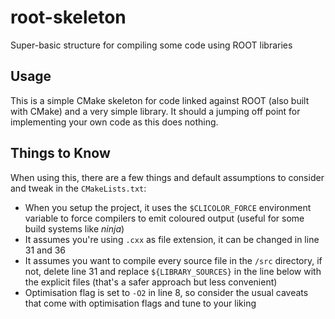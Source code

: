 # root-skeleton
Super-basic structure for compiling some code using ROOT libraries

## Usage
This is a simple CMake skeleton for code linked against ROOT (also built with CMake) and a very simple library. It should a jumping off point for implementing your own code as this does nothing.

## Things to Know
When using this, there are a few things and default assumptions to consider and tweak in the `CMakeLists.txt`:
- When you setup the project, it uses the `$CLICOLOR_FORCE` environment variable to force compilers to emit coloured output (useful for some build systems like *ninja*)
- It assumes you're using `.cxx` as file extension, it can be changed in line 31 and 36
- It assumes you want to compile every source file in the `/src` directory, if not, delete line 31 and replace `${LIBRARY_SOURCES}` in the line below with the explicit files (that's a safer approach but less convenient)
- Optimisation flag is set to `-O2` in line 8, so consider the usual caveats that come with optimisation flags and tune to your liking
